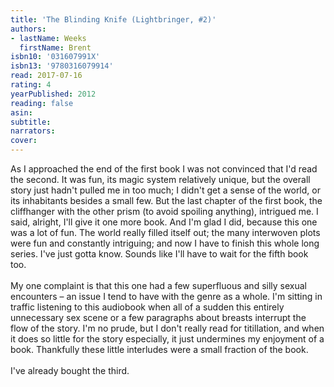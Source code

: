 ```yaml
---
title: 'The Blinding Knife (Lightbringer, #2)'
authors:
- lastName: Weeks
  firstName: Brent
isbn10: '031607991X'
isbn13: '9780316079914'
read: 2017-07-16
rating: 4
yearPublished: 2012
reading: false
asin:
subtitle:
narrators:
cover:
---
```

As I approached the end of the first book I was not convinced that I'd read the second. It was fun, its magic system relatively unique, but the overall story just hadn't pulled me in too much; I didn't get a sense of the world, or its inhabitants besides a small few. But the last chapter of the first book, the cliffhanger with the other prism (to avoid spoiling anything), intrigued me. I said, alright, I'll give it one more book. And I'm glad I did, because this one was a lot of fun. The world really filled itself out; the many interwoven plots were fun and constantly intriguing; and now I have to finish this whole long series. I've just gotta know. Sounds like I'll have to wait for the fifth book too.<br/><br/>My one complaint is that this one had a few superfluous and silly sexual encounters – an issue I tend to have with the genre as a whole. I'm sitting in traffic listening to this audiobook when all of a sudden this entirely unnecessary sex scene or a few paragraphs about breasts interrupt the flow of the story. I'm no prude, but I don't really read for titillation, and when it does so little for the story especially, it just undermines my enjoyment of a book. Thankfully these little interludes were a small fraction of the book.<br/><br/>I've already bought the third.